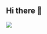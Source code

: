 ## Hi there 👋
![](https://komarev.com/ghpvc/?username=phloof&style=pixel)

<!--
<img width=400 src='https://github-readme-stats.vercel.app/api?username=phloof&theme=vue-dark&show_icons=true&hide_border=true&count_private=true' />
**phloof/phloof** is a ✨ _special_ ✨ repository because its `README.md` (this file) appears on your GitHub profile.

Here are some ideas to get you started:

- 🔭 I’m currently working on ...
- 🌱 I’m currently learning ...
- 👯 I’m looking to collaborate on ...
- 🤔 I’m looking for help with ...
- 💬 Ask me about ...
- 📫 How to reach me: ...
- 😄 Pronouns: ...
- ⚡ Fun fact: ...
-->
